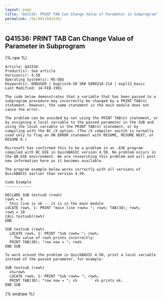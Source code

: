 ```yaml
---
layout: page
title: "Q41536: PRINT TAB Can Change Value of Parameter in Subprogram"
permalink: /kb/041/Q41536/
---
```


## Q41536: PRINT TAB Can Change Value of Parameter in Subprogram

{% raw %}

	Article: Q41536
	Product(s): See article
	Version(s): 4.50
	Operating System(s): MS-DOS
	Keyword(s): ENDUSER | buglist4.50 SR# S890216-214 | mspl13_basic
	Last Modified: 14-FEB-1991
	
	The code below demonstrates that a variable that has been passed to a
	subprogram procedure may incorrectly be changed by a PRINT TAB(n)
	statement. However, the same statement in the main module does not
	cause the error.
	
	The problem can be avoided by not using the PRINT TAB(n) statement, or
	by assigning a local variable to the passed parameter in the SUB and
	using the local variable in the PRINT TAB(n) statement, or by
	compiling with the BC /X option. (The /X compiler switch is normally
	used only to flag an ON ERROR statement with RESUME, RESUME NEXT, or
	RESUME 0.)
	
	Microsoft has confirmed this to be a problem in an .EXE program
	compiled with BC.EXE in QuickBASIC version 4.50. No problem occurs in
	the QB.EXE environment. We are researching this problem and will post
	new information here as it becomes available.
	
	The program example below works correctly with all versions of
	QuickBASIC earlier than version 4.50.
	
	Code Example
	------------
	
	DECLARE SUB testsub (row%)
	row% = 9
	' this line is ok -- it is in the main module
	LOCATE row%, 1: PRINT "main line row%= "; row%; TAB(38); row%;
	row% = 10
	CALL testsub(row%)
	END
	
	SUB testsub (row%)
	  LOCATE row%, 1: PRINT "Sub row%= "; row%;
	  ' The value of row% prints incorrectly:
	  PRINT TAB(38); "row now = "; row%
	END SUB
	
	To work around the problem in QuickBASIC 4.50, print a local variable
	instead of the passed parameter, for example:
	
	SUB testsub (row%)
	  x%=row%
	  LOCATE row%, 1: PRINT "Sub row%= "; row%;
	  PRINT TAB(38); "row now = "; x%      ' x% prints ok.
	END SUB

{% endraw %}

